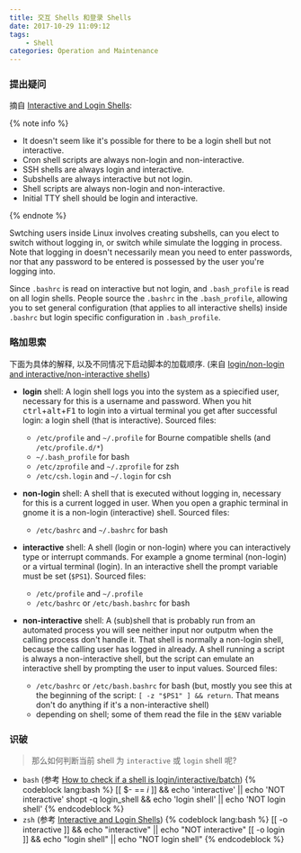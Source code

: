 ```yaml
---
title: 交互 Shells 和登录 Shells
date: 2017-10-29 11:09:12
tags:
    - Shell
categories: Operation and Maintenance
---
```


### 提出疑问

摘自 [Interactive and Login Shells][gist-1]:

{% note info %}
<ul>
    <li>It doesn't seem like it's possible for there to be a login shell but not interactive.</li>
    <li>Cron shell scripts are always non-login and non-interactive.</li>
    <li>SSH shells are always login and interactive.</li>
    <li>Subshells are always interactive but not login.</li>
    <li>Shell scripts are always non-login and non-interactive.</li>
    <li>Initial TTY shell should be login and interactive.</li>
</ul>
{% endnote %}


<!-- more -->

Swtching users inside Linux involves creating subshells, can you elect to switch
without logging in, or switch while simulate the logging in process. Note that
logging in doesn't necessarily mean you need to enter passwords, nor that any
password to be entered is possessed by the user you're logging into.

Since `.bashrc` is read on interactive but not login, and `.bash_profile` is read
on all login shells. People source the `.bashrc` in the `.bash_profile`, allowing
you to set general configuration (that applies to all interactive shells) inside
`.bashrc` but login specific configuration in `.bash_profile`.

### 略加思索

下面为具体的解释, 以及不同情况下启动脚本的加载顺序.
(来自 [login/non-login and interactive/non-interactive shells][se-170493])

* **login** shell: A login shell logs you into the system as a spiecified user,
  necessary for this is a username and password.
  When you hit <kbd>ctrl</kbd>+<kbd>alt</kbd>+<kbd>F1</kbd> to login into a
  virtual terminal you get after successful login: a login shell
  (that is interactive). Sourced files:
  * `/etc/profile` and `~/.profile` for Bourne compatible shells (and `/etc/profile.d/*`)
  * `~/.bash_profile` for bash
  * `/etc/zprofile` and `~/.zprofile` for zsh
  * `/etc/csh.login` and `~/.login` for csh

* **non-login** shell: A shell that is executed without logging in,
  necessary for this is a current logged in user.
  When you open a graphic terminal in gnome it is a non-login (interactive) shell.
  Sourced files:
  * `/etc/bashrc` and `~/.bashrc` for bash

* **interactive** shell: A shell (login or non-login) where you can
  interactively type or interrupt commands. For example a gnome terminal
  (non-login) or a virtual terminal (login). In an interactive shell the
  prompt variable must be set (`$PS1`). Sourced files:
  * `/etc/profile` and `~/.profile`
  * `/etc/bashrc` or `/etc/bash.bashrc` for bash

* **non-interactive** shell: A (sub)shell that is probably run from an
  automated process you will see neither input nor outputm when the calling
  process don't handle it. That shell is normally a non-login shell,
  because the calling user has logged in already.
  A shell running a script is always a non-interactive shell,
  but the script can emulate an interactive shell by prompting
  the user to input values. Sourced files:
  * `/etc/bashrc` or `/etc/bash.bashrc` for bash (but,
    mostly you see this at the beginning of the script:
    `[ -z "$PS1" ] && return`. That means don't do anything if it's a non-interactive shell)
  * depending on shell; some of them read the file in the `$ENV` variable

### 识破

> 那么如何判断当前 shell 为 `interactive` 或 `login` shell 呢?

- `bash` (参考 [How to check if a shell is login/interactive/batch][se-26676])
  {% codeblock lang:bash %}
  [[ $- == *i* ]] && echo 'interactive' || echo 'NOT interactive'
  shopt -q login_shell && echo 'login shell' || echo 'NOT login shell'
  {% endcodeblock %}
- `zsh` (参考 [Interactive and Login Shells][gist-1])
  {% codeblock lang:bash %}
  [[ -o interactive ]] && echo "interactive" || echo "NOT interactive"
  [[ -o login ]] && echo "login shell" || echo "NOT login shell"
  {% endcodeblock %}

[gist-1]: https://gist.github.com/CMCDragonkai/33735c7fa6a2706462f2
[se-170493]: https://unix.stackexchange.com/a/170499
[se-26676]: https://unix.stackexchange.com/a/26782

